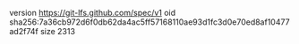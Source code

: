 version https://git-lfs.github.com/spec/v1
oid sha256:7a36cb972d6f0db62da4ac5ff57168110ae93d1fc3d0e70ed8af10477ad2f74f
size 2313
